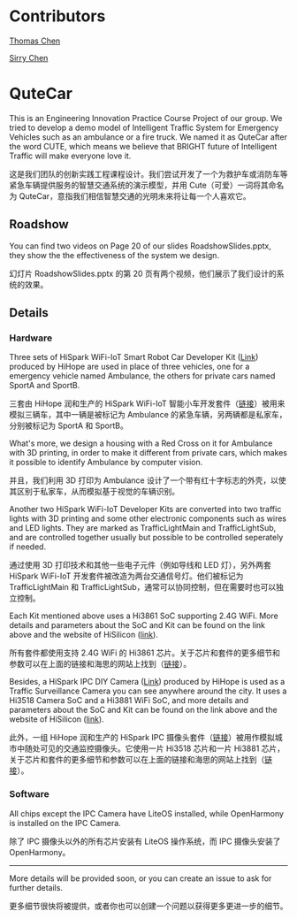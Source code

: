 # Contributors

[Thomas Chen](www.github.com/tthac09)

[Sirry Chen](www.github.com/sirrychen)

# QuteCar

This is an Engineering Innovation Practice Course Project of our group. We tried to develop a demo model of Intelligent Traffic System for Emergency Vehicles such as an ambulance or a fire truck. We named it as QuteCar after the word CUTE, which means we believe that BRIGHT future of Intelligent Traffic will make everyone love it.

这是我们团队的创新实践工程课程设计。我们尝试开发了一个为救护车或消防车等紧急车辆提供服务的智慧交通系统的演示模型，并用 Cute（可爱）一词将其命名为 QuteCar，意指我们相信智慧交通的光明未来将让每一个人喜欢它。

## Roadshow

You can find two videos on Page 20 of our slides RoadshowSlides.pptx, they show the the effectiveness of the system we design.

幻灯片 RoadshowSlides.pptx 的第 20 页有两个视频，他们展示了我们设计的系统的效果。

## Details

### Hardware

Three sets of HiSpark WiFi-IoT Smart Robot Car Developer Kit ([Link](www.hihope.org/en/pro/pro1.aspx?mtt=55)) produced by HiHope are used in place of three vehicles, one for a emergency vehicle named Ambulance, the others for private cars named SportA and SportB.

三套由 HiHope 润和生产的 HiSpark WiFi-IoT 智能小车开发套件（[链接](www.hihope.org/pro/pro1.aspx?mtt=55)）被用来模拟三辆车，其中一辆是被标记为 Ambulance 的紧急车辆，另两辆都是私家车，分别被标记为 SportA 和 SportB。

What's more, we design a housing with a Red Cross on it for Ambulance with 3D printing, in order to make it different from private cars, which makes it possible to identify Ambulance by computer vision.

并且，我们利用 3D 打印为 Ambulance 设计了一个带有红十字标志的外壳，以使其区别于私家车，从而模拟基于视觉的车辆识别。

Another two HiSpark WiFi-IoT Developer Kits are converted into two traffic lights with 3D printing and some other electronic components such as wires and LED lights. They are marked as TrafficLightMain and TrafficLightSub, and are controlled together usually but possible to be controlled seperately if needed.

通过使用 3D 打印技术和其他一些电子元件（例如导线和 LED 灯），另外两套 HiSpark WiFi-IoT 开发套件被改造为两台交通信号灯。他们被标记为 TrafficLightMain 和 TrafficLightSub，通常可以协同控制，但在需要时也可以独立控制。

Each Kit mentioned above uses a Hi3861 SoC supporting 2.4G WiFi. More
details and parameters about the SoC and Kit can be found on the link above and the website of HiSilicon ([link](www.hisilicon.com/en/products/smart-iot/ShortRangeWirelessIOT/Hi3861V100)).

所有套件都使用支持 2.4G WiFi 的 Hi3861 芯片。关于芯片和套件的更多细节和参数可以在上面的链接和海思的网站上找到（[链接](www.hisilicon.com/cn/products/smart-iot/ShortRangeWirelessIOT/Hi3861V100)）。


Besides, a HiSpark IPC DIY Camera ([Link](www.hihope.org/en/pro/pro1.aspx?mtt=23)) produced by HiHope is used as a Traffic Surveillance Camera you can see anywhere around the city. It uses a Hi3518 Camera SoC and a Hi3881 WiFi SoC, and more details and parameters about the SoC and Kit can be found on the link above and the website of HiSilicon ([link](www.hisilicon.com/en/products/smart-vision/consumer-camera/IOTVision/Hi3518EV300)).


此外，一组 HiHope 润和生产的 HiSpark IPC 摄像头套件（[链接](www.hihope.org/pro/pro1.aspx?mtt=23)）被用作模拟城市中随处可见的交通监控摄像头。它使用一片 Hi3518 芯片和一片 Hi3881 芯片，关于芯片和套件的更多细节和参数可以在上面的链接和海思的网站上找到（[链接](www.hisilicon.com/cn/products/smart-vision/consumer-camera/IOTVision/Hi3518EV300)）。

### Software

All chips except the IPC Camera have LiteOS installed, while OpenHarmony is installed on the IPC Camera.

除了 IPC 摄像头以外的所有芯片安装有 LiteOS 操作系统，而 IPC 摄像头安装了 OpenHarmony。

-----

More details will be provided soon, or you can create an issue to ask for further details. 

更多细节很快将被提供，或者你也可以创建一个问题以获得更多更进一步的细节。
